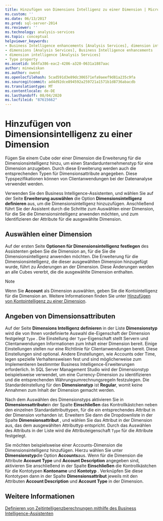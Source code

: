 ```yaml
---
title: Hinzufügen von Dimensions Intelligenz zu einer Dimension | Microsoft-Dokumentation
ms.custom: ''
ms.date: 06/13/2017
ms.prod: sql-server-2014
ms.reviewer: ''
ms.technology: analysis-services
ms.topic: conceptual
helpviewer_keywords:
- Business Intelligence enhancements [Analysis Services], dimension intelligence
- dimensions [Analysis Services], Business Intelligence enhancements
- dimension intelligence [Analysis Services]
- Type property
ms.assetid: b64fa386-eac2-4286-a320-0631a1887aac
author: minewiskan
ms.author: owend
ms.openlocfilehash: 5cad591d3e89dc306571efa9aeef9d81a235c9fa
ms.sourcegitcommit: ad4d92dce894592a259721a1571b1d8736abacdb
ms.translationtype: MT
ms.contentlocale: de-DE
ms.lasthandoff: 08/04/2020
ms.locfileid: "87615662"
---
```

# <a name="add-dimension-intelligence-to-a-dimension"></a>Hinzufügen von Dimensionsintelligenz zu einer Dimension
  Fügen Sie einem Cube oder einer Dimension die Erweiterung für die Dimensionsintelligenz hinzu, um einen Standardunternehmenstyp für eine Dimension anzugeben. Durch diese Erweiterung werden auch die entsprechenden Typen für Dimensionsattribute angegeben. Diese Typspezifikationen können von Clientanwendungen bei der Datenanalyse verwendet werden.  
  
 Verwenden Sie den Business Intelligence-Assistenten, und wählen Sie auf der Seite **Erweiterung auswählen** die Option **Dimensionsintelligenz definieren** aus, um die Dimensionsintelligenz hinzuzufügen. Anschließend führt Sie der Assistent durch die Schritte zum Auswählen einer Dimension, für die Sie die Dimensionsintelligenz anwenden möchten, und zum Identifizieren der Attribute für die ausgewählte Dimension.  
  
## <a name="selecting-a-dimension"></a>Auswählen einer Dimension  
 Auf der ersten Seite **Optionen für Dimensionsintelligenz festlegen** des Assistenten geben Sie die Dimension an, für die Sie die Dimensionsintelligenz anwenden möchten. Die Erweiterung für die Dimensionsintelligenz, die dieser ausgewählten Dimension hinzugefügt wurde, führt zu Änderungen an der Dimension. Diese Änderungen werden an alle Cubes vererbt, die die ausgewählte Dimension enthalten.  
  
> [!NOTE]  
>  Wenn Sie **Account** als Dimension auswählen, geben Sie die Kontointelligenz für die Dimension an. Weitere Informationen finden Sie unter [Hinzufügen von Kontointelligenz zu einer Dimension](bi-wizard-add-account-intelligence-to-a-dimension.md).  
  
## <a name="specifying-dimension-attributes"></a>Angeben von Dimensionsattributen  
 Auf der Seite **Dimensions Intelligenz definieren** in der Liste **Dimensionstyp** wird die von Ihnen vordefinierte Auswahl die-Eigenschaft der Dimension festgelegt `Type` . Die Einstellung der `Type`-Eigenschaft stellt Servern und Clientanwendungen Informationen zum Inhalt einer Dimension bereit. Einige Einstellungen stellen nur eine Richtlinie für Clientanwendungen bereit. Diese Einstellungen sind optional. Andere Einstellungen, wie Accounts oder Time, legen spezielle Verhaltensweisen fest und sind möglicherweise zum Implementieren bestimmter Business Intelligence-Erweiterungen erforderlich. In SQL Server Management Studio wird der Dimensionstyp beispielsweise verwendet, um eine Currency-Dimension zu identifizieren und die entsprechenden Währungsumrechnungsregeln festzulegen. Die Standardeinstellung für den **Dimensionstyp** ist **Regular**, womit keine Annahmen zum Inhalt der Dimension gemacht werden.  
  
 Nach dem Auswählen des Dimensionstyps aktivieren Sie in **Dimensionsattribute**in der Spalte **Einschließen** das Kontrollkästchen neben den einzelnen Standardattributtypen, für die ein entsprechendes Attribut in der Dimension vorhanden ist. Erweitern Sie dann die Dropdownliste in der Spalte **Dimensionsattribut** , und wählen Sie das Attribut in der Dimension aus, das dem ausgewählten Attributtyp entspricht. Durch das Auswählen des Attributs in der Liste wird die Attributeigenschaft `Type` für die Attribute festgelegt.  
  
 Sie möchten beispielsweise einer Accounts-Dimension die Dimensionsintelligenz hinzufügen. Hierzu wählen Sie unter **Dimensionstyp**die Option **Accounts**aus. Wenn für die Dimension die Attribute **Account Type** und **Account Description** angegeben sind, aktivieren Sie anschließend in der Spalte **Einschließen** die Kontrollkästchen für die Kontotypen **Kontoname** und **Kontotyp** . Verknüpfen Sie diese Kontotypen dann in der Spalte **Dimensionsattribut** jeweils mit den Attributen **Account Description** und **Account Type** in der Dimension.  
  
## <a name="see-also"></a>Weitere Informationen  
 [Definieren von Zeitintelligenzberechnungen mithilfe des Business Intelligence-Assistenten](define-time-intelligence-calculations-using-the-business-intelligence-wizard.md)  
  
  
